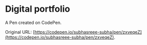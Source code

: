 # Digital portfolio 

A Pen created on CodePen.

Original URL: [https://codepen.io/subhasreee-subha/pen/zxveqeZ](https://codepen.io/subhasreee-subha/pen/zxveqeZ).


